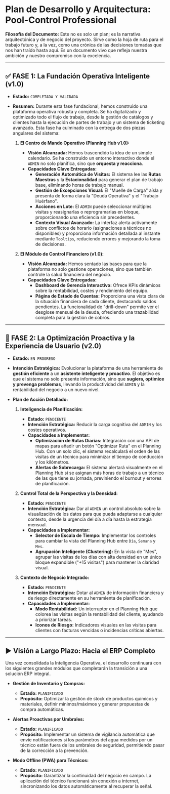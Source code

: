 # Plan de Desarrollo y Arquitectura: Pool-Control Professional

**Filosofía del Documento:** Este no es solo un plan; es la narrativa arquitectónica y de negocio del proyecto. Sirve como la hoja de ruta para el trabajo futuro y, a la vez, como una crónica de las decisiones tomadas que nos han traído hasta aquí. Es un documento vivo que refleja nuestra ambición y nuestro compromiso con la excelencia.

---

## ✅ FASE 1: La Fundación Operativa Inteligente (v1.0)

- **Estado:** `COMPLETADA Y VALIDADA`
- **Resumen:** Durante esta fase fundacional, hemos construido una plataforma operativa robusta y completa. Se ha digitalizado y optimizado todo el flujo de trabajo, desde la gestión de catálogos y clientes hasta la ejecución de partes de trabajo y un sistema de ticketing avanzado. Esta fase ha culminado con la entrega de dos piezas angulares del sistema:

  1.  **El Centro de Mando Operativo (Planning Hub v1.0):**

      - **Visión Alcanzada:** Hemos trascendido la idea de un simple calendario. Se ha construido un entorno interactivo donde el `ADMIN` no solo planifica, sino que **orquesta y reacciona**.
      - **Capacidades Clave Entregadas:**
        - **Generación Automática de Visitas:** El sistema lee las **Rutas Maestras** y la **Estacionalidad** para generar el plan de trabajo base, eliminando horas de trabajo manual.
        - **Gestión de Excepciones Visual:** El "Muelle de Carga" aísla y presenta de forma clara la "Deuda Operativa" y el "Trabajo Huérfano".
        - **Acciones en Lote:** El `ADMIN` puede seleccionar múltiples visitas y reasignarlas o reprogramarlas en bloque, proporcionando una eficiencia sin precedentes.
        - **Contexto Visual Avanzado:** La interfaz alerta activamente sobre conflictos de horario (asignaciones a técnicos no disponibles) y proporciona información detallada al instante mediante `Tooltips`, reduciendo errores y mejorando la toma de decisiones.

  2.  **El Módulo de Control Financiero (v1.0):**
      - **Visión Alcanzada:** Hemos sentado las bases para que la plataforma no solo gestione operaciones, sino que también controle la salud financiera del negocio.
      - **Capacidades Clave Entregadas:**
        - **Dashboard de Gerencia Interactivo:** Ofrece KPIs dinámicos sobre la rentabilidad, costes y rendimiento del equipo.
        - **Página de Estado de Cuentas:** Proporciona una vista clara de la situación financiera de cada cliente, destacando saldos pendientes. La funcionalidad de "drill-down" permite ver el desglose mensual de la deuda, ofreciendo una trazabilidad completa para la gestión de cobros.

---

## 🚧 FASE 2: La Optimización Proactiva y la Experiencia de Usuario (v2.0)

- **Estado:** `EN PROGRESO`
- **Intención Estratégica:** Evolucionar la plataforma de una herramienta de **gestión eficiente** a un **asistente inteligente y proactivo**. El objetivo es que el sistema no solo presente información, sino que **sugiera, optimice y prevenga problemas**, llevando la productividad del `ADMIN` y la rentabilidad del negocio a un nuevo nivel.

- **Plan de Acción Detallado:**

  1.  **Inteligencia de Planificación:**

      - **Estado:** `PENDIENTE`
      - **Intención Estratégica:** Reducir la carga cognitiva del `ADMIN` y los costes operativos.
      - **Capacidades a Implementar:**
        - **Optimización de Rutas Diarias:** Integración con una API de mapas para añadir un botón "Optimizar Ruta" en el Planning Hub. Con un solo clic, el sistema recalculará el orden de las visitas de un técnico para minimizar el tiempo de conducción y los kilómetros.
        - **Alertas de Sobrecarga:** El sistema alertará visualmente en el Planning Hub si se asignan más horas de trabajo a un técnico de las que tiene su jornada, previniendo el burnout y errores de planificación.

  2.  **Control Total de la Perspectiva y la Densidad:**

      - **Estado:** `PENDIENTE`
      - **Intención Estratégica:** Dar al `ADMIN` un control absoluto sobre la visualización de los datos para que pueda adaptarse a cualquier contexto, desde la urgencia del día a día hasta la estrategia mensual.
      - **Capacidades a Implementar:**
        - **Selector de Escala de Tiempo:** Implementar los controles para cambiar la vista del Planning Hub entre `Día`, `Semana` y `Mes`.
        - **Agrupación Inteligente (Clustering):** En la vista de "Mes", agrupar las visitas de los días con alta densidad en un único bloque expandible ("+15 visitas") para mantener la claridad visual.

  3.  **Contexto de Negocio Integrado:**
      - **Estado:** `PENDIENTE`
      - **Intención Estratégica:** Dotar al `ADMIN` de información financiera y de riesgo directamente en su herramienta de planificación.
      - **Capacidades a Implementar:**
        - **Modo Rentabilidad:** Un interruptor en el Planning Hub que colorea las visitas según la rentabilidad del cliente, ayudando a priorizar tareas.
        - **Iconos de Riesgo:** Indicadores visuales en las visitas para clientes con facturas vencidas o incidencias críticas abiertas.

---

## ▶️ Visión a Largo Plazo: Hacia el ERP Completo

Una vez consolidada la Inteligencia Operativa, el desarrollo continuará con los siguientes grandes módulos que completarán la transición a una solución ERP integral.

- **Gestión de Inventario y Compras:**

  - **Estado:** `PLANIFICADO`
  - **Propósito:** Optimizar la gestión de stock de productos químicos y materiales, definir mínimos/máximos y generar propuestas de compra automáticas.

- **Alertas Proactivas por Umbrales:**

  - **Estado:** `PLANIFICADO`
  - **Propósito:** Implementar un sistema de vigilancia automática que envíe notificaciones si los parámetros del agua medidos por un técnico están fuera de los umbrales de seguridad, permitiendo pasar de la corrección a la prevención.

- **Modo Offline (PWA) para Técnicos:**
  - **Estado:** `PLANIFICADO`
  - **Propósito:** Garantizar la continuidad del negocio en campo. La aplicación del técnico funcionará sin conexión a internet, sincronizando los datos automáticamente al recuperar la señal.
